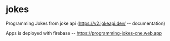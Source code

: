 # jokes

Programming Jokes  from joke api (https://v2.jokeapi.dev/ -- documentation)

Apps is deployed with firebase -- https://programming-jokes-cne.web.app